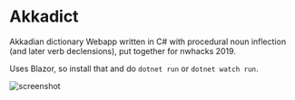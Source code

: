 # Akkadict
Akkadian dictionary Webapp written in C# with procedural noun inflection (and later verb declensions), put together for nwhacks 2019.

Uses Blazor, so install that and do `dotnet run` or `dotnet watch run`.

![screenshot](https://i.imgur.com/6V0huhs.png)
